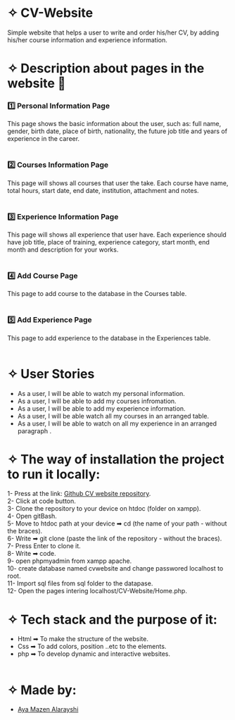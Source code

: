# ✧ CV-Website

Simple website that helps a user to write and order his/her CV, by adding his/her course information and experience information.

# ✧ Description about pages in the website 📃

### 1️⃣ <b>Personal Information Page</b>
This page shows the basic information about the user, such as: full name, gender, birth date, place of birth, nationality, the future job title and years of experience in the career.
<br><br>

### 2️⃣ <b>Courses Information Page</b>
This page will shows all courses that user the take. Each course have name, total hours, start date, end date, institution, attachment and notes.
<br><br>

### 3️⃣ <b>Experience Information Page</b>
This page will shows all experience that user have. Each experience should have job title, place of training, experience category, start month, end month and description for your works.
<br><br>

### 4️⃣ <b>Add Course Page</b>
This page to add course to the database in the Courses table.
<br><br>

### 5️⃣ <b>Add Experience Page</b>
This page to add experience to the database in the Experiences table.
<br><br>

# ✧ User Stories

- As a user, I will be able to watch my personal information.
- As a user, I will be able to add my courses infromation.
- As a user, I will be able to add my experience information.
- As a user, I will be able watch all my courses in an arranged table.
- As a user, I will be able to watch on all my experience in an arranged paragraph .

# ✧ The way of installation the project to run it locally:

1- Press at the link: [Github CV website repository](https://github.com/Aya74/CV-Website).<br>
2- Click at code button.<br>
3- Clone the repository to your device on htdoc (folder on xampp).<br>
4- Open gitBash.<br>
5- Move to htdoc path at your device ➡ cd (the name of your path - without the braces).<br>
6- Write ➡ git clone (paste the link of the repository - without the braces).<br>
7- Press Enter to clone it.<br>
8- Write ➡ code.<br>
9- open phpmyadmin from xampp apache.<br>
10- create database named cvwebsite and change passwored localhost to root.<br>
11- Import sql files from sql folder to the datapase.<br>
12- Open the pages intering localhost/CV-Website/Home.php.<br>

# ✧ Tech stack and the purpose of it:

- Html ➡ To make the structure of the website.<br>
- Css ➡ To add colors, position ..etc to the elements.<br>
- php ➡ To develop dynamic and interactive websites.<br><br>

# ✧ Made by:

- [Aya Mazen Alarayshi](https://github.com/Aya74)
